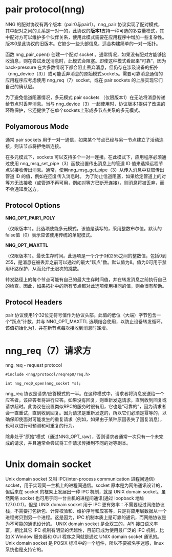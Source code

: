 # pair protocol(nng)


NNG 的配对协议有两个版本（pair0与pair1）。nng_pair 协议实现了配对模式，其中配对之间的关系是一对一的，此协议的**版本1**支持一种可选的多变量模式，其中配对方可以维护多个伙伴关系，使用此模式需要在应用程序中增加一些复杂性。版本0是此协议的旧版本。它缺少一些头部信息，适合构建简单的一对一拓扑。


函数 nng_pair_open() 创建一个配对 socket 。通常情况，如果没有配对方能够接收消息，则在尝试发送消息时，此模式会阻塞。即使这种模式看起来“可靠”，因为 back-pressure 在大多数情况下都会阻止丢弃消息，但仍存在涉及设备的拓扑（nng_device（3））或可能丢弃消息的原始模式sockets。需要可靠消息通信的应用程序应考虑使用 nng_req（7）socket，或在 pair sockets 的上层实现它们自己的确认层。

为了避免信道阻塞情况，多元模式 pair sockets （仅限版本1）在无法将消息传递给节点时丢弃消息。当与 nng_device（3）一起使用时，协议版本1提供了改进的环路保护，它还提供了在单个sockets上形成多节点关系的多元模式。


## Polyamorous Mode


通常 pair sockets 用于一对一通信，如果某个节点已经与另一节点建立了活动连接，则该节点将拒绝新连接。


在多元模式下，sockets 可以支持多个一对一连接。在此模式下，应用程序必须通过使用 nng_msg_set_pipe（3）函数设置传出消息上的管道 ID 值来选择远程节点以接收传出消息。通常，使用nng_msg_get_pipe（3）从传入消息中获取传出管道 ID 的值，例如在回复传入消息时。
为了防止信道阻塞，如果给定管道上的对等方无法接收（或管道不再可用，例如对等方已断开连接），则消息将被丢弃，而不会通知发送方。 




## Protocol Options


**NNG_OPT_PAIR1_POLY**

（仅限版本1）。此选项使能多元模式。该值是读写的，采用整数布尔值。默认的false值（0）表示应该使用传统的单配模式。

**NNG_OPT_MAXTTL**


（仅限版本1）。最长生存时间。此选项是一个介于0和255之间的整数值，包括0到255，是消息在被丢弃之前可以通过的最大"跃点"数。默认值为8。值为0可用于禁用环路保护，从而允许无限次的跳数。

转发路径上的每个节点可能有自己的最大生存时间值，并在转发消息之前执行自己的检查。因此，如果拓扑中的所有节点都对此选项使用相同的值，则会很有帮助。


## Protocol Headers

pair 协议使用1个32位无符号值作为协议头部。此值的低位（大端）字节包含一个“跃点”计数，并与 NNG_OPT_MAXTTL 选项结合使用，以防止设备转发循环。该值初始化为1，并在新节点每次接收到消息时递增。 


# nng_req（7）请求方

nng_req - request protocol

```
#include <nng/protocol/reqrep0/req.h>

int nng_req0_open(nng_socket *s);
```

nng_req 协议是请求/应答模式的一半。在这种模式中，请求者将消息发送给一个应答者，该应答者将进行应答。如果没有回复，则重新发送请求，直到收到回复或请求超时。此协议在设置类似RPC的服务时很有用，它也是“可靠的”，因为请求者会一直重试，直到收到回复。因为请求是重新发送的，所以它们必须是幂等的，以确保即使面对可能发生的重复请求（例如，如果由于某种原因丢失了回复消息），也可以进行可预测和可重复的行为。

除非处于“原始”模式（通过NNG_OPT_raw），否则请求者通常一次只有一个未完成的请求，并且通常会尝试将工作请求传播到不同的对等副本。



# Unix domain socket 

Unix domain socket 又叫 IPC(inter-process communication 进程间通信) socket，用于实现同一主机上的进程间通信。socket 原本是为网络通讯设计的，但后来在 socket 的框架上发展出一种 IPC 机制，就是 UNIX domain socket。虽然网络 socket 也可用于同一台主机的进程间通讯(通过 loopback 地址 127.0.0.1)，但是 UNIX domain socket 用于 IPC 更有效率：不需要经过网络协议栈，不需要打包拆包、计算校验和、维护序号和应答等，只是将应用层数据从一个进程拷贝到另一个进程。这是因为，IPC 机制本质上是可靠的通讯，而网络协议是为不可靠的通讯设计的。
UNIX domain socket 是全双工的，API 接口语义丰富，相比其它 IPC 机制有明显的优越性，目前已成为使用最广泛的 IPC 机制，比如 X Window 服务器和 GUI 程序之间就是通过 UNIX domain socket 通讯的。
Unix domain socket 是 POSIX 标准中的一个组件，所以不要被名字迷惑，linux 系统也是支持它的。
